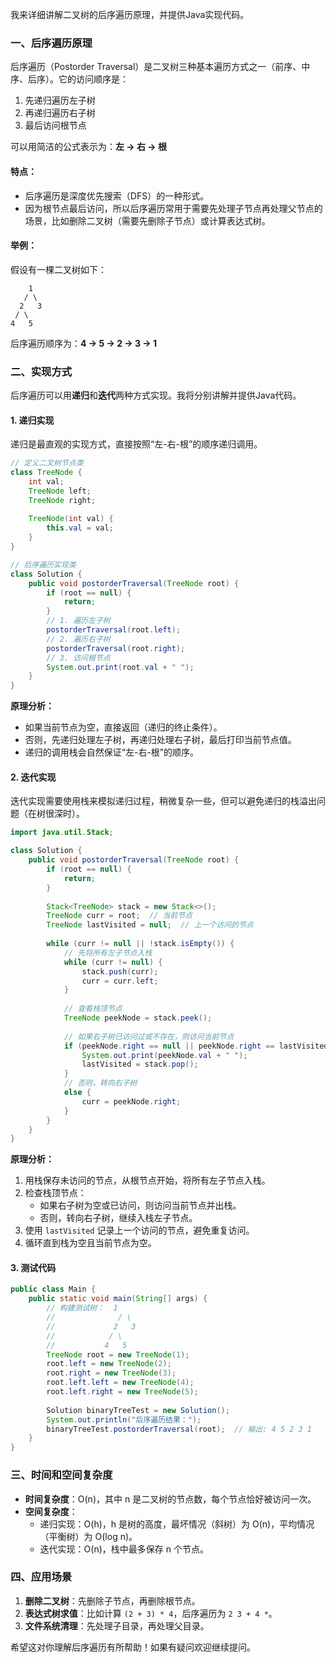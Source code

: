 我来详细讲解二叉树的后序遍历原理，并提供Java实现代码。

### 一、后序遍历原理
后序遍历（Postorder Traversal）是二叉树三种基本遍历方式之一（前序、中序、后序）。它的访问顺序是：
1. 先递归遍历左子树
2. 再递归遍历右子树
3. 最后访问根节点

可以用简洁的公式表示为：**左 -> 右 -> 根**

#### 特点：
- 后序遍历是深度优先搜索（DFS）的一种形式。
- 因为根节点最后访问，所以后序遍历常用于需要先处理子节点再处理父节点的场景，比如删除二叉树（需要先删除子节点）或计算表达式树。

#### 举例：
假设有一棵二叉树如下：
```
    1
   / \
  2   3
 / \
4   5
```
后序遍历顺序为：**4 -> 5 -> 2 -> 3 -> 1**

### 二、实现方式
后序遍历可以用**递归**和**迭代**两种方式实现。我将分别讲解并提供Java代码。

#### 1. 递归实现
递归是最直观的实现方式，直接按照“左-右-根”的顺序递归调用。

```java
// 定义二叉树节点类
class TreeNode {
    int val;
    TreeNode left;
    TreeNode right;
    
    TreeNode(int val) {
        this.val = val;
    }
}

// 后序遍历实现类
class Solution {
    public void postorderTraversal(TreeNode root) {
        if (root == null) {
            return;
        }
        // 1. 遍历左子树
        postorderTraversal(root.left);
        // 2. 遍历右子树
        postorderTraversal(root.right);
        // 3. 访问根节点
        System.out.print(root.val + " ");
    }
}
```

**原理分析：**
- 如果当前节点为空，直接返回（递归的终止条件）。
- 否则，先递归处理左子树，再递归处理右子树，最后打印当前节点值。
- 递归的调用栈会自然保证“左-右-根”的顺序。

#### 2. 迭代实现
迭代实现需要使用栈来模拟递归过程，稍微复杂一些，但可以避免递归的栈溢出问题（在树很深时）。

```java
import java.util.Stack;

class Solution {
    public void postorderTraversal(TreeNode root) {
        if (root == null) {
            return;
        }
        
        Stack<TreeNode> stack = new Stack<>();
        TreeNode curr = root;  // 当前节点
        TreeNode lastVisited = null;  // 上一个访问的节点
        
        while (curr != null || !stack.isEmpty()) {
            // 先将所有左子节点入栈
            while (curr != null) {
                stack.push(curr);
                curr = curr.left;
            }
            
            // 查看栈顶节点
            TreeNode peekNode = stack.peek();
            
            // 如果右子树已访问过或不存在，则访问当前节点
            if (peekNode.right == null || peekNode.right == lastVisited) {
                System.out.print(peekNode.val + " ");
                lastVisited = stack.pop();
            } 
            // 否则，转向右子树
            else {
                curr = peekNode.right;
            }
        }
    }
}
```

**原理分析：**
1. 用栈保存未访问的节点，从根节点开始，将所有左子节点入栈。
2. 检查栈顶节点：
    - 如果右子树为空或已访问，则访问当前节点并出栈。
    - 否则，转向右子树，继续入栈左子节点。
3. 使用 `lastVisited` 记录上一个访问的节点，避免重复访问。
4. 循环直到栈为空且当前节点为空。

#### 3. 测试代码
```java
public class Main {
    public static void main(String[] args) {
        // 构建测试树：  1
        //              / \
        //             2   3
        //            / \
        //           4   5
        TreeNode root = new TreeNode(1);
        root.left = new TreeNode(2);
        root.right = new TreeNode(3);
        root.left.left = new TreeNode(4);
        root.left.right = new TreeNode(5);
        
        Solution binaryTreeTest = new Solution();
        System.out.println("后序遍历结果：");
        binaryTreeTest.postorderTraversal(root);  // 输出: 4 5 2 3 1
    }
}
```

### 三、时间和空间复杂度
- **时间复杂度**：O(n)，其中 n 是二叉树的节点数，每个节点恰好被访问一次。
- **空间复杂度**：
    - 递归实现：O(h)，h 是树的高度，最坏情况（斜树）为 O(n)，平均情况（平衡树）为 O(log n)。
    - 迭代实现：O(n)，栈中最多保存 n 个节点。

### 四、应用场景
1. **删除二叉树**：先删除子节点，再删除根节点。
2. **表达式树求值**：比如计算 `(2 + 3) * 4`，后序遍历为 `2 3 + 4 *`。
3. **文件系统清理**：先处理子目录，再处理父目录。

希望这对你理解后序遍历有所帮助！如果有疑问欢迎继续提问。